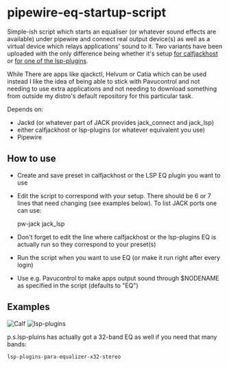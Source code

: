 # pipewire-eq-startup-script
Simple-ish script which starts an equaliser (or whatever sound effects are available) under pipewire and connect real output device(s) as well as a virtual device which relays applications' sound to it. Two variants have been uploaded with the only difference being whether it's setup [for calfjackhost](https://github.com/d-wid/pipewire-eq-startup-script/blob/main/start-calf.sh) or [for one of the lsp-plugins](https://github.com/d-wid/pipewire-eq-startup-script/blob/main/start-lspeq.sh).

While There are apps like qjackctl, Helvum or Catia which can be used instead I like the idea of being able to stick with Pavucontrol and not needing to use extra applications and not needing to download something from outside my distro's default repository for this particular task.

Depends on:
- Jackd (or whatever part of JACK provides jack_connect and jack_lsp)
- either calfjackhost or lsp-plugins (or whatever equivalent you use)
- Pipewire

## How to use
- Create and save preset in calfjackhost or the LSP EQ plugin you want to use
- Edit the script to correspond with your setup. There should be 6 or 7 lines that need changing (see examples below). To list JACK ports one can use:
 
    pw-jack jack_lsp
- Don't forget to edit the line where calfjackhost or the lsp-plugins EQ is actually run so they correspond to your preset(s)
- Run the script when you want to use EQ (or make it run right after every login)
- Use e.g. Pavucontrol to make apps output sound through $NODENAME as specified in the script (defaults to "EQ")

## Examples
![Calf](https://github.com/d-wid/pipewire-eq-startup-script/blob/main/calf.png)
![lsp-plugins](https://github.com/d-wid/pipewire-eq-startup-script/blob/main/lsp.png)

p.s.lsp-pluins has actually got a 32-band EQ as well if you need that many bands:

    lsp-plugins-para-equalizer-x32-stereo
